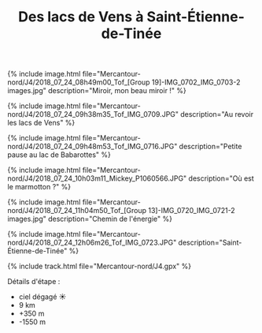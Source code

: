 ﻿---
title: "Des lacs de Vens à Saint-Étienne-de-Tinée"
permalink: /Mercantour-nord/J4/
sidebar:
  nav: "mercantour_nord"
enable_tracks: true
---

{% include image.html file="Mercantour-nord/J4/2018_07_24_08h49m00_Tof_[Group 19]-IMG_0702_IMG_0703-2 images.jpg" description="Miroir, mon beau miroir !" %}

{% include image.html file="Mercantour-nord/J4/2018_07_24_09h38m35_Tof_IMG_0709.JPG" description="Au revoir les lacs de Vens" %}

{% include image.html file="Mercantour-nord/J4/2018_07_24_09h48m53_Tof_IMG_0716.JPG" description="Petite pause au lac de Babarottes" %}

{% include image.html file="Mercantour-nord/J4/2018_07_24_10h03m11_Mickey_P1060566.JPG" description="Où est le marmotton ?" %}

{% include image.html file="Mercantour-nord/J4/2018_07_24_11h04m50_Tof_[Group 13]-IMG_0720_IMG_0721-2 images.jpg" description="Chemin de l'énergie" %}

{% include image.html file="Mercantour-nord/J4/2018_07_24_12h06m26_Tof_IMG_0723.JPG" description="Saint-Étienne-de-Tinée" %}

{% include track.html file="Mercantour-nord/J4.gpx" %}

Détails d'étape :
* ciel dégagé :sunny:
* 9 km
* +350 m
* -1550 m
